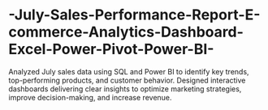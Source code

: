 # -July-Sales-Performance-Report-E-commerce-Analytics-Dashboard-Excel-Power-Pivot-Power-BI-
Analyzed July sales data using SQL and Power BI to identify key trends, top-performing products, and customer behavior. Designed interactive dashboards delivering clear insights to optimize marketing strategies, improve decision-making, and increase revenue.
